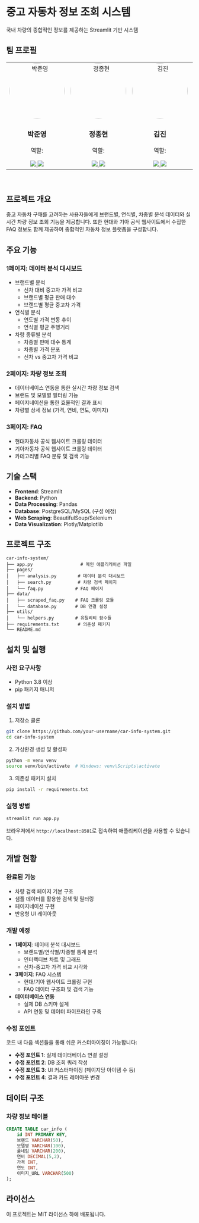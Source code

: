 # 중고 자동차 정보 조회 시스템

국내 차량의 종합적인 정보를 제공하는 Streamlit 기반 시스템

## 팀 프로필
<table>
<tr>
<td align="center" width="200">
<img src="https://via.placeholder.com/150" width="150" height="150" style="border-radius: 50%;" alt="박준영"/>
<br />
<h3>박준영</h3>
<p>역할: </p>
<a href="https://github.com/deneb784">
<img src="https://img.shields.io/badge/GitHub-181717?style=flat-square&logo=GitHub&logoColor=white"/>
</a>
<a href="mailto:deneb784@gmail.com">
<img src="https://img.shields.io/badge/Email-EA4335?style=flat-square&logo=Gmail&logoColor=white"/>
</a>
</td>
<td align="center" width="200">
<img src="https://via.placeholder.com/150" width="150" height="150" style="border-radius: 50%;" alt="정종현"/>
<br />
<h3>정종현</h3>
<p>역할: </p>
<a href="https://github.com/myem21">
<img src="https://img.shields.io/badge/GitHub-181717?style=flat-square&logo=GitHub&logoColor=white"/>
</a>
<a href="mailto:myem21@gmail.com">
<img src="https://img.shields.io/badge/Email-EA4335?style=flat-square&logo=Gmail&logoColor=white"/>
</a>
</td>
<td align="center" width="200">
<img src="https://via.placeholder.com/150" width="150" height="150" style="border-radius: 50%;" alt="김진"/>
<br />
<h3>김진</h3>
<p>역할: </p>
<a href="https://github.com/KIMjjjjjjjj">
<img src="https://img.shields.io/badge/GitHub-181717?style=flat-square&logo=GitHub&logoColor=white"/>
</a>
<a href="mailto:jin432101@gmail.com">
<img src="https://img.shields.io/badge/Email-EA4335?style=flat-square&logo=Gmail&logoColor=white"/>
</a>
</td>
<td align="center" width="200">
<img src="https://i.ibb.co/M5m6M0Y/streamlit.png" width="150" height="150" style="border-radius: 50%;" alt="김지훈"/>
<br />
<h3>김지훈</h3>
<p>역할: </p>
<a href="https://github.com/ddeeqq">
<img src="https://img.shields.io/badge/GitHub-181717?style=flat-square&logo=GitHub&logoColor=white"/>
</a>
<a href="mailto:jihanki3@naver.com">
<img src="https://img.shields.io/badge/Email-EA4335?style=flat-square&logo=Gmail&logoColor=white"/>
</a>
</td>
</tr>
</table>

<br>

## 프로젝트 개요

중고 자동차 구매를 고려하는 사용자들에게 브랜드별, 연식별, 차종별 분석 데이터와 실시간 차량 정보 조회 기능을 제공합니다. 또한 현대와 기아 공식 웹사이트에서 수집한 FAQ 정보도 함께 제공하여 종합적인 자동차 정보 플랫폼을 구성합니다.

## 주요 기능

### 1페이지: 데이터 분석 대시보드
- 브랜드별 분석
  - 신차 대비 중고차 가격 비교
  - 브랜드별 평균 판매 대수
  - 브랜드별 평균 중고차 가격
- 연식별 분석
  - 연도별 가격 변동 추이
  - 연식별 평균 주행거리
- 차량 종류별 분석
  - 차종별 판매 대수 통계
  - 차종별 가격 분포
  - 신차 vs 중고차 가격 비교

### 2페이지: 차량 정보 조회
- 데이터베이스 연동을 통한 실시간 차량 정보 검색
- 브랜드 및 모델별 필터링 기능
- 페이지네이션을 통한 효율적인 결과 표시
- 차량별 상세 정보 (가격, 연비, 연도, 이미지)

### 3페이지: FAQ
- 현대자동차 공식 웹사이트 크롤링 데이터
- 기아자동차 공식 웹사이트 크롤링 데이터
- 카테고리별 FAQ 분류 및 검색 기능

## 기술 스택

- **Frontend**: Streamlit
- **Backend**: Python
- **Data Processing**: Pandas
- **Database**: PostgreSQL/MySQL (구성 예정)
- **Web Scraping**: BeautifulSoup/Selenium
- **Data Visualization**: Plotly/Matplotlib

## 프로젝트 구조

```
car-info-system/
├── app.py                  # 메인 애플리케이션 파일
├── pages/
│   ├── analysis.py        # 데이터 분석 대시보드
│   ├── search.py          # 차량 검색 페이지
│   └── faq.py            # FAQ 페이지
├── data/
│   ├── scraped_faq.py    # FAQ 크롤링 모듈
│   └── database.py       # DB 연결 설정
├── utils/
│   └── helpers.py        # 유틸리티 함수들
├── requirements.txt       # 의존성 패키지
└── README.md
```

## 설치 및 실행

### 사전 요구사항
- Python 3.8 이상
- pip 패키지 매니저

### 설치 방법

1. 저장소 클론
```bash
git clone https://github.com/your-username/car-info-system.git
cd car-info-system
```

2. 가상환경 생성 및 활성화
```bash
python -m venv venv
source venv/bin/activate  # Windows: venv\Scripts\activate
```

3. 의존성 패키지 설치
```bash
pip install -r requirements.txt
```

### 실행 방법

```bash
streamlit run app.py
```

브라우저에서 `http://localhost:8501`로 접속하여 애플리케이션을 사용할 수 있습니다.

## 개발 현황

### 완료된 기능
- 차량 검색 페이지 기본 구조
- 샘플 데이터를 활용한 검색 및 필터링
- 페이지네이션 구현
- 반응형 UI 레이아웃

### 개발 예정
- **1페이지**: 데이터 분석 대시보드
  - 브랜드별/연식별/차종별 통계 분석
  - 인터랙티브 차트 및 그래프
  - 신차-중고차 가격 비교 시각화
- **3페이지**: FAQ 시스템
  - 현대/기아 웹사이트 크롤링 구현
  - FAQ 데이터 구조화 및 검색 기능
- **데이터베이스 연동**
  - 실제 DB 스키마 설계
  - API 연동 및 데이터 파이프라인 구축

### 수정 포인트

코드 내 다음 섹션들을 통해 쉬운 커스터마이징이 가능합니다:

- **수정 포인트 1**: 실제 데이터베이스 연결 설정
- **수정 포인트 2**: DB 조회 쿼리 작성
- **수정 포인트 3**: UI 커스터마이징 (페이지당 아이템 수 등)
- **수정 포인트 4**: 결과 카드 레이아웃 변경

## 데이터 구조

### 차량 정보 테이블
```sql
CREATE TABLE car_info (
    id INT PRIMARY KEY,
    브랜드 VARCHAR(50),
    모델명 VARCHAR(100),
    풀네임 VARCHAR(200),
    연비 DECIMAL(5,2),
    가격 INT,
    연도 INT,
    이미지_URL VARCHAR(500)
);
```

## 라이선스

이 프로젝트는 MIT 라이선스 하에 배포됩니다.

